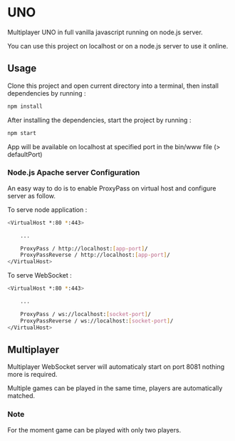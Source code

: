 # UNO

Multiplayer UNO in full vanilla javascript running on node.js server.

You can use this project on localhost or on a node.js server to use it online.

## Usage

Clone this project and open current directory into a terminal, then install dependencies by running :

```sh
npm install
```

After installing the dependencies, start the project by running :

```sh
npm start
```

App will be available on localhost at specified port in the bin/www file (> defaultPort)

### Node.js Apache server Configuration

An easy way to do is to enable ProxyPass on virtual host and configure server as follow.


To serve node application :

```sh
<VirtualHost *:80 *:443>

	...

    ProxyPass / http://localhost:[app-port]/
    ProxyPassReverse / http://localhost:[app-port]/
</VirtualHost>
```

To serve WebSocket :

```sh
<VirtualHost *:80 *:443>

	...

    ProxyPass / ws://localhost:[socket-port]/
    ProxyPassReverse / ws://localhost:[socket-port]/
</VirtualHost>
```

## Multiplayer

Multiplayer WebSocket server will automaticaly start on port 8081 nothing more is required.

Multiple games can be played in the same time, players are automatically matched.

### Note

For the moment game can be played with only two players.
